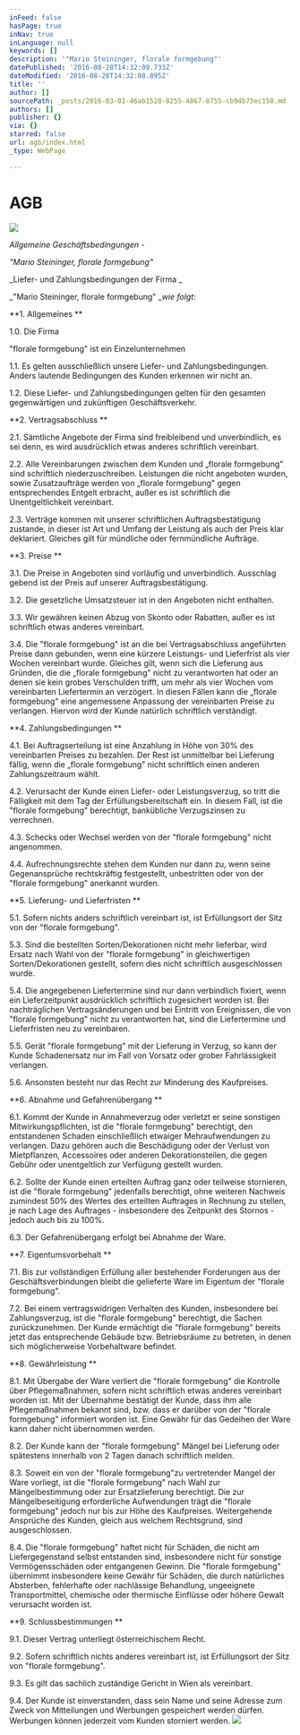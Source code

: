 ```yaml
---
inFeed: false
hasPage: true
inNav: true
inLanguage: null
keywords: []
description: '"Mario Steininger, florale formgebung"'
datePublished: '2016-08-28T14:32:09.733Z'
dateModified: '2016-08-28T14:32:08.895Z'
title: ''
author: []
sourcePath: _posts/2016-03-01-46ab1528-8255-4867-8755-cb94b75ec158.md
authors: []
publisher: {}
via: {}
starred: false
url: agb/index.html
_type: WebPage

---
```

# AGB
![](https://the-grid-user-content.s3-us-west-2.amazonaws.com/16ff2265-ea31-440b-a230-6ead7941fd1f.jpg)

_Allgemeine Geschäftsbedingungen -_

_"Mario Steininger, florale formgebung"_

_Liefer- und Zahlungsbedingungen der Firma _

_"Mario Steininger, florale formgebung" __wie folgt:_

**1\. Allgemeines **

1.0\. Die Firma 

"florale formgebung" ist ein Einzelunternehmen 

1.1\. Es gelten ausschließlich unsere Liefer- und Zahlungsbedingungen. Anders lautende Bedingungen des Kunden erkennen wir nicht an. 

1.2\. Diese Liefer- und Zahlungsbedingungen gelten für den gesamten gegenwärtigen und zukünftigen Geschäftsverkehr. 

**2\. Vertragsabschluss **

2.1\. Sämtliche Angebote der Firma sind freibleibend und unverbindlich, es sei denn, es wird ausdrücklich etwas anderes schriftlich vereinbart. 

2.2\. Alle Vereinbarungen zwischen dem Kunden und „florale formgebung" sind schriftlich niederzuschreiben. Leistungen die nicht angeboten wurden, sowie Zusatzaufträge werden von „florale formgebung" gegen entsprechendes Entgelt erbracht, außer es ist schriftlich die Unentgeltlichkeit vereinbart. 

2.3\. Verträge kommen mit unserer schriftlichen Auftragsbestätigung zustande, in dieser ist Art und Umfang der Leistung als auch der Preis klar deklariert. Gleiches gilt für mündliche oder fernmündliche Aufträge. 

**3\. Preise **

3.1\. Die Preise in Angeboten sind vorläufig und unverbindlich. Ausschlag gebend ist der Preis auf unserer Auftragsbestätigung. 

3.2\. Die gesetzliche Umsatzsteuer ist in den Angeboten nicht enthalten. 

3.3\. Wir gewähren keinen Abzug von Skonto oder Rabatten, außer es ist schriftlich etwas anderes vereinbart. 

3.4\. Die "florale formgebung" ist an die bei Vertragsabschluss angeführten Preise dann gebunden, wenn eine kürzere Leistungs- und Lieferfrist als vier Wochen vereinbart wurde. Gleiches gilt, wenn sich die Lieferung aus Gründen, die die „florale formgebung" nicht zu verantworten hat oder an denen sie kein grobes Verschulden trifft, um mehr als vier Wochen vom vereinbarten Liefertermin an verzögert. In diesen Fällen kann die „florale formgebung" eine angemessene Anpassung der vereinbarten Preise zu verlangen. Hiervon wird der Kunde natürlich schriftlich verständigt. 

**4\. Zahlungsbedingungen **

4.1\. Bei Auftragserteilung ist eine Anzahlung in Höhe von 30% des vereinbarten Preises zu bezahlen. Der Rest ist unmittelbar bei Lieferung fällig, wenn die „florale formgebung" nicht schriftlich einen anderen Zahlungszeitraum wählt. 

4.2\. Verursacht der Kunde einen Liefer- oder Leistungsverzug, so tritt die Fälligkeit mit dem Tag der Erfüllungsbereitschaft ein. In diesem Fall, ist die "florale formgebung" berechtigt, bankübliche Verzugszinsen zu verrechnen. 

4.3\. Schecks oder Wechsel werden von der "florale formgebung" nicht angenommen. 

4.4\. Aufrechnungsrechte stehen dem Kunden nur dann zu, wenn seine Gegenansprüche rechtskräftig festgestellt, unbestritten oder von der "florale formgebung" anerkannt wurden. 

**5\. Lieferung- und Lieferfristen **

5.1\. Sofern nichts anders schriftlich vereinbart ist, ist Erfüllungsort der Sitz von der "florale formgebung". 

5.3\. Sind die bestellten Sorten/Dekorationen nicht mehr lieferbar, wird Ersatz nach Wahl von der "florale formgebung" in gleichwertigen Sorten/Dekorationen gestellt, sofern dies nicht schriftlich ausgeschlossen wurde.

5.4\. Die angegebenen Liefertermine sind nur dann verbindlich fixiert, wenn ein Lieferzeitpunkt ausdrücklich schriftlich zugesichert worden ist. Bei nachträglichen Vertragsänderungen und bei Eintritt von Ereignissen, die von "florale formgebung" nicht zu verantworten hat, sind die Liefertermine und Lieferfristen neu zu vereinbaren. 

5.5\. Gerät "florale formgebung" mit der Lieferung in Verzug, so kann der Kunde Schadenersatz nur im Fall von Vorsatz oder grober Fahrlässigkeit verlangen.

5.6\. Ansonsten besteht nur das Recht zur Minderung des Kaufpreises. 

**6\. Abnahme und Gefahrenübergang **

6.1\. Kommt der Kunde in Annahmeverzug oder verletzt er seine sonstigen Mitwirkungspflichten, ist die "florale formgebung" berechtigt, den entstandenen Schaden einschließlich etwaiger Mehraufwendungen zu verlangen. Dazu gehören auch die Beschädigung oder der Verlust von Mietpflanzen, Accessoires oder anderen Dekorationsteilen, die gegen Gebühr oder unentgeltlich zur Verfügung gestellt wurden. 

6.2\. Sollte der Kunde einen erteilten Auftrag ganz oder teilweise stornieren, ist die "florale formgebung" jedenfalls berechtigt, ohne weiteren Nachweis zumindest 50% des Wertes des erteilten Auftrages in Rechnung zu stellen, je nach Lage des Auftrages - insbesondere des Zeitpunkt des Stornos - jedoch auch bis zu 100%. 

6.3\. Der Gefahrenübergang erfolgt bei Abnahme der Ware. 

**7\. Eigentumsvorbehalt **

7.1\. Bis zur vollständigen Erfüllung aller bestehender Forderungen aus der Geschäftsverbindungen bleibt die gelieferte Ware im Eigentum der "florale formgebung".

7.2\. Bei einem vertragswidrigen Verhalten des Kunden, insbesondere bei Zahlungsverzug, ist die "florale formgebung" berechtigt, die Sachen zurückzunehmen. Der Kunde ermächtigt die "florale formgebung" bereits jetzt das entsprechende Gebäude bzw. Betriebsräume zu betreten, in denen sich möglicherweise Vorbehaltware befindet.

**8\. Gewährleistung **

8.1\. Mit Übergabe der Ware verliert die "florale formgebung" die Kontrolle über Pflegemaßnahmen, sofern nicht schriftlich etwas anderes vereinbart worden ist. Mit der Übernahme bestätigt der Kunde, dass ihm alle Pflegemaßnahmen bekannt sind, bzw. dass er darüber von der "florale formgebung" informiert worden ist. Eine Gewähr für das Gedeihen der Ware kann daher nicht übernommen werden.

8.2\. Der Kunde kann der "florale formgebung" Mängel bei Lieferung oder spätestens innerhalb von 2 Tagen danach schriftlich melden.

8.3\. Soweit ein von der "florale formgebung"zu vertretender Mangel der Ware vorliegt, ist die "florale formgebung" nach Wahl zur Mängelbestimmung oder zur Ersatzlieferung berechtigt. Die zur Mängelbeseitigung erforderliche Aufwendungen trägt die "florale formgebung" jedoch nur bis zur Höhe des Kaufpreises. Weitergehende Ansprüche des Kunden, gleich aus welchem Rechtsgrund, sind ausgeschlossen.

8.4\. Die "florale formgebung" haftet nicht für Schäden, die nicht am Liefergegenstand selbst entstanden sind, insbesondere nicht für sonstige Vermögensschäden oder entgangenen Gewinn. Die "florale formgebung" übernimmt insbesondere keine Gewähr für Schäden, die durch natürliches Absterben, fehlerhafte oder nachlässige Behandlung, ungeeignete Transportmittel, chemische oder thermische Einflüsse oder höhere Gewalt verursacht worden ist.

**9\. Schlussbestimmungen **

9.1\. Dieser Vertrag unterliegt österreichischem Recht.

9.2\. Sofern schriftlich nichts anderes vereinbart ist, ist Erfüllungsort der Sitz von "florale formgebung".

9.3\. Es gilt das sachlich zuständige Gericht in Wien als vereinbart. 

9.4\. Der Kunde ist einverstanden, dass sein Name und seine Adresse zum Zweck von Mitteilungen und Werbungen gespeichert werden dürfen. Werbungen können jederzeit vom Kunden storniert werden. ![](https://the-grid-user-content.s3-us-west-2.amazonaws.com/1c609548-aad7-4180-af16-42e031baa172.jpg)